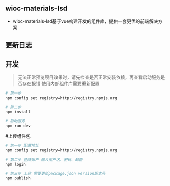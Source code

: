 ## wioc-materials-lsd
- wioc-materials-lsd基于vue构建开发的组件库，提供一套更优的前端解决方案



## 更新日志


## 开发
> 无法正常预览项目效果时，请先检查是否正常安装依赖，再查看启动服务是否存在报错 使用内部组件库需要重新配置

```bash
# 第一步
npm config set registry=http://registry.npmjs.org

# 第二步
npm install

# 启动服务
npm run dev
```




#上传组件包

```bash
# 第一步 配置地址
npm config set registry=http://registry.npmjs.org

# 第二步 登陆账户 输入用户名、密码、邮箱
npm login

# 第三步 上传 需要更新package.json version版本号
npm publish


```


